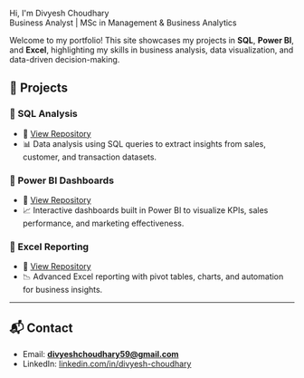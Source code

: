  Hi, I'm Divyesh Choudhary  
Business Analyst | MSc in Management & Business Analytics  

Welcome to my portfolio! This site showcases my projects in **SQL**, **Power BI**, and **Excel**, highlighting my skills in business analysis, data visualization, and data-driven decision-making.  

## 📂 Projects  

### 🔹 SQL Analysis  
- 🔗 [View Repository](https://github.com/Divyeshchoudhary59/SQL-)  
- 📊 Data analysis using SQL queries to extract insights from sales, customer, and transaction datasets.  

### 🔹 Power BI Dashboards  
- 🔗 [View Repository](https://github.com/Divyeshchoudhary59/PowerBI)  
- 📈 Interactive dashboards built in Power BI to visualize KPIs, sales performance, and marketing effectiveness.  

### 🔹 Excel Reporting  
- 🔗 [View Repository](https://github.com/Divyeshchoudhary59/Excel)  
- 📉 Advanced Excel reporting with pivot tables, charts, and automation for business insights.  

---

## 📬 Contact  
- Email: **divyeshchoudhary59@gmail.com**  
- LinkedIn: [linkedin.com/in/divyesh-choudhary](https://linkedin.com/in/divyesh-choudhary)
